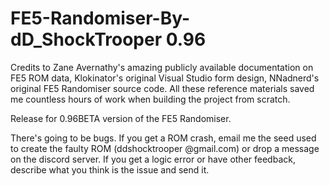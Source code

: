 # FE5-Randomiser-By-dD_ShockTrooper 0.96

Credits to Zane Avernathy's amazing publicly available documentation on FE5 ROM data, Klokinator's original Visual Studio form design, NNadnerd's original FE5 Randomiser source code. All these reference materials saved me countless hours of work when building the project from scratch.

Release for 0.96BETA version of the FE5 Randomiser. 

There's going to be bugs. If you get a ROM crash, email me the seed used to create the faulty ROM (ddshocktrooper @gmail.com) or drop a message on the discord server. If you get a logic error or have other feedback, describe what you think is the issue and send it.

